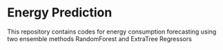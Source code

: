 # Energy Prediction

This repository contains codes for energy consumption forecasting using two ensemble methods RandomForest and ExtraTree Regressors
